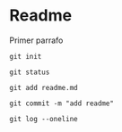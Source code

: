 # Readme

Primer parrafo

`git init`

`git status`

`git add readme.md`

`git commit -m "add readme" `

`git log --oneline`

